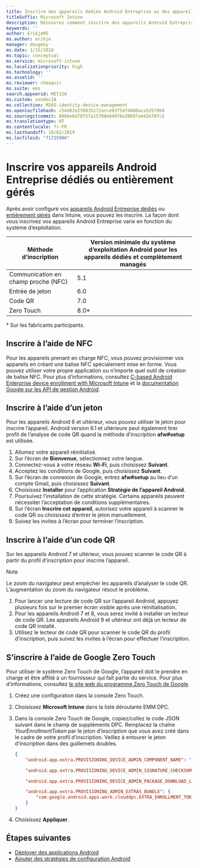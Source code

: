 ```yaml
---
title: Inscrire des appareils dédiés Android Entreprise ou des appareils entièrement gérés dans Intune
titleSuffix: Microsoft Intune
description: Découvrez comment inscrire des appareils Android Entreprise dédiés ou entièrement gérés dans Intune.
keywords: ''
author: ErikjeMS
ms.author: erikje
manager: dougeby
ms.date: 1/15/2018
ms.topic: conceptual
ms.service: microsoft-intune
ms.localizationpriority: high
ms.technology: ''
ms.assetid: ''
ms.reviewer: chmaguir
ms.suite: ems
search.appverid: MET150
ms.custom: seodec18
ms.collection: M365-identity-device-management
ms.openlocfilehash: c54d82e2f0035272acce93f54f4080aca53579b9
ms.sourcegitcommit: 88b6e6d70f5fa15708e640f6e20b97a442ef07c5
ms.translationtype: HT
ms.contentlocale: fr-FR
ms.lasthandoff: 10/02/2019
ms.locfileid: "71725996"
---
```

# <a name="enroll-your-android-enterprise-dedicated-devices-or-fully-managed-devices"></a>Inscrire vos appareils Android Entreprise dédiés ou entièrement gérés

Après avoir configuré vos [appareils Android Entreprise dédiés](android-kiosk-enroll.md) ou [entièrement gérés](android-fully-managed-enroll.md) dans Intune, vous pouvez les inscrire. La façon dont vous inscrivez vos appareils Android Entreprise varie en fonction du système d’exploitation.

| Méthode d’inscription | Version minimale du système d’exploitation Android pour les appareils dédiés et complètement managés |
| ----- | ----- |
| Communication en champ proche (NFC) | 5.1 |
| Entrée de jeton | 6.0 |
| Code QR | 7.0 |
| Zero Touch  | 8.0\* |

\* Sur les fabricants participants.

## <a name="enroll-by-using-near-field-communication-nfc"></a>Inscrire à l’aide de NFC

Pour les appareils prenant en charge NFC, vous pouvez provisionner vos appareils en créant une balise NFC spécialement mise en forme. Vous pouvez utiliser votre propre application ou n’importe quel outil de création de balise NFC. Pour plus d’informations, consultez [C-based Android Enterprise device enrollment with Microsoft Intune](https://blogs.technet.microsoft.com/cbernier/2018/10/15/nfc-based-android-enterprise-device-enrollment-with-microsoft-intune/) et la [documentation Google sur les API de gestion Android](https://developers.google.com/android/management/provision-device#nfc_method).

## <a name="enroll-by-using-a-token"></a>Inscrire à l’aide d’un jeton

Pour les appareils Android 6 et ultérieur, vous pouvez utiliser le jeton pour inscrire l’appareil. Android version 6.1 et ultérieure peut également tirer profit de l’analyse de code QR quand la méthode d’inscription **afw#setup** est utilisée.

1. Allumez votre appareil réinitialisé.
2. Sur l’écran de **Bienvenue**, sélectionnez votre langue.
3. Connectez-vous à votre réseau **Wi-Fi**, puis choisissez **Suivant**.
4. Acceptez les conditions de Google, puis choisissez **Suivant**.
5. Sur l’écran de connexion de Google, entrez **afw#setup** au lieu d’un compte Gmail, puis choisissez **Suivant**.
6. Choisissez **Installer** pour l’application **Stratégie de l’appareil Android**.
7. Poursuivez l’installation de cette stratégie.  Certains appareils peuvent nécessiter l’acceptation de conditions supplémentaires.
8. Sur l’écran **Inscrire cet appareil**, autorisez votre appareil à scanner le code QR ou choisissez d’entrer le jeton manuellement.
9. Suivez les invites à l’écran pour terminer l’inscription.

## <a name="enroll-by-using-a-qr-code"></a>Inscrire à l’aide d’un code QR

Sur les appareils Android 7 et ultérieur, vous pouvez scanner le code QR à partir du profil d’inscription pour inscrire l’appareil.

> [!Note]
> Le zoom du navigateur peut empêcher les appareils d’analyser le code QR. L’augmentation du zoom du navigateur résout le problème.

1. Pour lancer une lecture de code QR sur l’appareil Android, appuyez plusieurs fois sur le premier écran visible après une réinitialisation.
2. Pour les appareils Android 7 et 8, vous serez invité à installer un lecteur de code QR. Les appareils Android 9 et ultérieur ont déjà un lecteur de code QR installé.
3. Utilisez le lecteur de code QR pour scanner le code QR du profil d’inscription, puis suivez les invites à l’écran pour effectuer l’inscription.

## <a name="enroll-by-using-google-zero-touch"></a>S’inscrire à l’aide de Google Zero Touch

Pour utiliser le système Zero Touch de Google, l’appareil doit le prendre en charge et être affilié à un fournisseur qui fait partie du service.  Pour plus d’informations, consultez [le site web du programme Zero Touch de Google](https://www.android.com/enterprise/management/zero-touch/).

1. Créez une configuration dans la console Zero Touch.
2. Choisissez **Microsoft Intune** dans la liste déroulante EMM DPC.
3. Dans la console Zero Touch de Google, copiez/collez le code JSON suivant dans le champ de suppléments DPC. Remplacez la chaîne *YourEnrollmentToken* par le jeton d’inscription que vous avez créé dans le cadre de votre profil d’inscription. Veillez à entourer le jeton d’inscription dans des guillemets doubles.

    ```json
    {
        "android.app.extra.PROVISIONING_DEVICE_ADMIN_COMPONENT_NAME": "com.google.android.apps.work.clouddpc/.receivers.CloudDeviceAdminReceiver",

        "android.app.extra.PROVISIONING_DEVICE_ADMIN_SIGNATURE_CHECKSUM": "I5YvS0O5hXY46mb01BlRjq4oJJGs2kuUcHvVkAPEXlg",

        "android.app.extra.PROVISIONING_DEVICE_ADMIN_PACKAGE_DOWNLOAD_LOCATION": "https://play.google.com/managed/downloadManagingApp?identifier=setup",

        "android.app.extra.PROVISIONING_ADMIN_EXTRAS_BUNDLE": {
            "com.google.android.apps.work.clouddpc.EXTRA_ENROLLMENT_TOKEN": "YourEnrollmentToken"
        }
    }
    ```

4. Choisissez **Appliquer**.


## <a name="next-steps"></a>Étapes suivantes
- [Déployer des applications Android](../apps/apps-deploy.md)
- [Ajouter des stratégies de configuration Android](../configuration/device-profiles.md)

